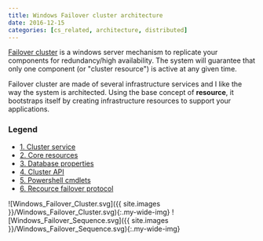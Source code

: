 ```yaml
---
title: Windows Failover cluster architecture
date: 2016-12-15
categories: [cs_related, architecture, distributed]
---
```


[Failover cluster][0] is a windows server mechanism to replicate your components for redundancy/high availability.
The system will guarantee that only one component (or "cluster resource") is active at any given time.

Failover cluster are made of several infrastructure services and I like the way the system is architected.
Using the base concept of **resource**, it bootstraps itself by creating infrastructure resources to support your applications.

### Legend
* [1. Cluster service][1]
* [2. Core resources][2]
* [3. Database properties][3]
* [4. Cluster API][3]
* [5. Powershell cmdlets][5]
* [6. Recource failover protocol][6]

![Windows_Failover_Cluster.svg]({{ site.images }}/Windows_Failover_Cluster.svg){:.my-wide-img}
![Windows_Failover_Sequence.svg]({{ site.images }}/Windows_Failover_Sequence.svg){:.my-wide-img}

[0]: https://msdn.microsoft.com/en-us/library/aa372871.aspx
[1]: https://msdn.microsoft.com/en-us/library/aa369163.aspx
[2]: https://msdn.microsoft.com/en-us/library/aa369314.aspx
[3]: https://msdn.microsoft.com/en-us/library/aa372230.aspx
[4]: https://msdn.microsoft.com/en-us/library/aa372859.aspx
[5]: https://technet.microsoft.com/library/hh847239.aspx
[6]: https://msdn.microsoft.com/en-us/library/aa372255.aspx
